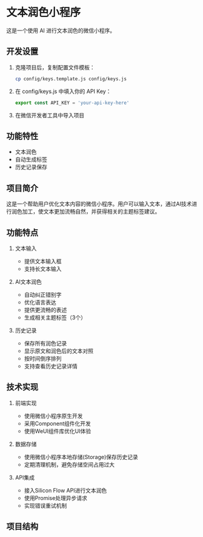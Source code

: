 # 文本润色小程序

这是一个使用 AI 进行文本润色的微信小程序。

## 开发设置

1. 克隆项目后，复制配置文件模板：
   ```bash
   cp config/keys.template.js config/keys.js
   ```

2. 在 config/keys.js 中填入你的 API Key：
   ```javascript
   export const API_KEY = 'your-api-key-here'
   ```

3. 在微信开发者工具中导入项目

## 功能特性

- 文本润色
- 自动生成标签
- 历史记录保存

## 项目简介
这是一个帮助用户优化文本内容的微信小程序。用户可以输入文本，通过AI技术进行润色加工，使文本更加流畅自然，并获得相关的主题标签建议。

## 功能特点
1. 文本输入
   - 提供文本输入框
   - 支持长文本输入

2. AI文本润色
   - 自动纠正错别字
   - 优化语言表达
   - 提供更流畅的表述
   - 生成相关主题标签（3个）

3. 历史记录
   - 保存所有润色记录
   - 显示原文和润色后的文本对照
   - 按时间倒序排列
   - 支持查看历史记录详情

## 技术实现
1. 前端实现
   - 使用微信小程序原生开发
   - 采用Component组件化开发
   - 使用WeUI组件库优化UI体验

2. 数据存储
   - 使用微信小程序本地存储(Storage)保存历史记录
   - 定期清理机制，避免存储空间占用过大

3. API集成
   - 接入Silicon Flow API进行文本润色
   - 使用Promise处理异步请求
   - 实现错误重试机制

## 项目结构 